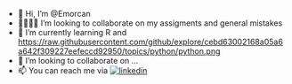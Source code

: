 - 👋 Hi, I’m @Emorcan
- 🫱🏻‍🫲🏻 I’m looking to collaborate on my assigments and general mistakes
- 🌱 I’m currently learning R and https://raw.githubusercontent.com/github/explore/cebd63002168a05a6a642f309227eefeccd92950/topics/python/python.png
- 💞️ I’m looking to collaborate on ...
- 📫 You can reach me via [![linkedin](https://img.shields.io/badge/Linkedin-000000?style=for-the-badge&logo=Linkedin&logoColor=white)](https://www.linkedin.com/in/ersan-emircan-kula-/)

<!---
Emorcan/Emorcan is a ✨ special ✨ repository because its `README.md` (this file) appears on your GitHub profile.
You can click the Preview link to take a look at your changes.
--->

